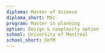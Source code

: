 ```yaml
---
diploma: Master of Science
diploma_short: MSc
program: Master in planning
option: Design & complexity option
school: University of Montreal
school_short: UofM
---
```

